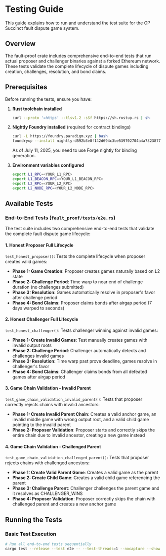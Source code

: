 # Testing Guide

This guide explains how to run and understand the test suite for the OP Succinct fault dispute game system.

## Overview

The fault-proof crate includes comprehensive end-to-end tests that run actual proposer and challenger binaries against a forked Ethereum network. These tests validate the complete lifecycle of dispute games including creation, challenges, resolution, and bond claims.

## Prerequisites

Before running the tests, ensure you have:

1. **Rust toolchain installed**
   ```bash
   curl --proto '=https' --tlsv1.2 -sSf https://sh.rustup.rs | sh
   ```

2. **Nightly Foundry installed** (required for contract bindings)
   ```bash
   curl -L https://foundry.paradigm.xyz | bash
   foundryup --install nightly-d592b3e0f142d694c3be539702704a4a73238773
   ```

   As of July 11, 2025, you need to use Forge nightly for binding generation.

3. **Environment variables configured**
   ```bash
   export L1_RPC=<YOUR_L1_RPC>
   export L1_BEACON_RPC=<YOUR_L1_BEACON_RPC>
   export L2_RPC=<YOUR_L2_RPC>
   export L2_NODE_RPC=<YOUR_L2_NODE_RPC>
   ```

## Available Tests

### End-to-End Tests (`fault_proof/tests/e2e.rs`)

The test suite includes two comprehensive end-to-end tests that validate the complete fault dispute game lifecycle:

#### 1. Honest Proposer Full Lifecycle
`test_honest_proposer()`: Tests the complete lifecycle when proposer creates valid games:
- **Phase 1: Game Creation**: Proposer creates games naturally based on L2 state
- **Phase 2: Challenge Period**: Time warp to near end of challenge duration (no challenges submitted)
- **Phase 3: Resolution**: Games automatically resolve in proposer's favor after challenge period
- **Phase 4: Bond Claims**: Proposer claims bonds after airgap period (7 days warped to seconds)

#### 2. Honest Challenger Full Lifecycle
`test_honest_challenger()`: Tests challenger winning against invalid games:
- **Phase 1: Create Invalid Games**: Test manually creates games with invalid output roots
- **Phase 2: Challenge Period**: Challenger automatically detects and challenges invalid games
- **Phase 3: Resolution**: Time warp past prove deadline, games resolve in challenger's favor
- **Phase 4: Bond Claims**: Challenger claims bonds from all defeated games after airgap period

#### 3. Game Chain Validation - Invalid Parent
`test_game_chain_validation_invalid_parent()`: Tests that proposer correctly rejects chains with invalid ancestors:
- **Phase 1: Create Invalid Parent Chain**: Creates a valid anchor game, an invalid middle game with wrong output root, and a valid child game pointing to the invalid parent
- **Phase 2: Proposer Validation**: Proposer starts and correctly skips the entire chain due to invalid ancestor, creating a new game instead

#### 4. Game Chain Validation - Challenged Parent  
`test_game_chain_validation_challenged_parent()`: Tests that proposer rejects chains with challenged ancestors:
- **Phase 1: Create Valid Parent Game**: Creates a valid game as the parent
- **Phase 2: Create Child Game**: Creates a valid child game referencing the parent
- **Phase 3: Challenge Parent**: Challenger challenges the parent game and it resolves as CHALLENGER_WINS
- **Phase 4: Proposer Validation**: Proposer correctly skips the chain with challenged parent and creates a new anchor game

## Running the Tests

### Basic Test Execution
```bash
# Run all end-to-end tests sequentially
cargo test --release --test e2e -- --test-threads=1 --nocapture --show-output
```